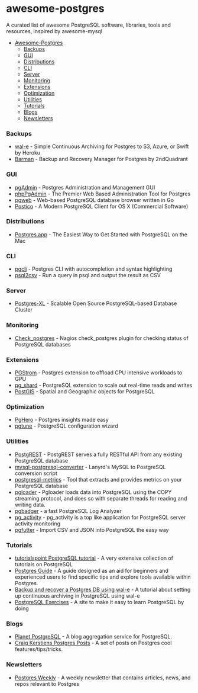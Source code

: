 # awesome-postgres
A curated list of awesome PostgreSQL software, libraries, tools and resources, inspired by awesome-mysql

- [Awesome-Postgres](https://github.com/dhamaniasad/awesome-postgres#awesome-postgres)
  - [Backups](#backups)
  - [GUI](#gui)
  - [Distributions](#distributions)
  - [CLI](#cli)
  - [Server](#server)
  - [Monitoring](#monitoring)
  - [Extensions](#extensions)
  - [Optimization](#optimization)
  - [Utilities](#utilities)
  - [Tutorials](#tutorials)
  - [Blogs](#blogs)
  - [Newsletters](#newsletters)

### Backups
* [wal-e](https://github.com/wal-e/wal-e) - Simple Continuous Archiving for Postgres to S3, Azure, or Swift by Heroku
* [Barman](http://www.pgbarman.org/) - Backup and Recovery Manager for Postgres by 2ndQuadrant

### GUI
* [pgAdmin](http://pgadmin.org/) - Postgres Administration and Management GUI
* [phpPgAdmin](https://github.com/phppgadmin/phppgadmin) - The Premier Web Based Administration Tool for Postgres
* [pgweb](https://github.com/sosedoff/pgweb) - Web-based PostgreSQL database browser written in Go
* [Postico](https://eggerapps.at/postico/) - A Modern PostgreSQL Client for OS X (Commercial Software)

### Distributions
* [Postgres.app](http://postgresapp.com/) - The Easiest Way to Get Started with PostgreSQL on the Mac

### CLI
* [pgcli](https://github.com/dbcli/pgcli) - Postgres CLI with autocompletion and syntax highlighting
* [psql2csv](https://github.com/fphilipe/psql2csv) - Run a query in psql and output the result as CSV

### Server
* [Postgres-XL](http://www.postgres-xl.org/) - Scalable Open Source PostgreSQL-based Database Cluster

### Monitoring
* [Check_postgres](https://github.com/bucardo/check_postgres) - Nagios check_postgres plugin for checking status of PostgreSQL databases

### Extensions
* [PGStrom](https://wiki.postgresql.org/wiki/PGStrom) - Postgres extension to offload CPU intensive workloads to GPU
* [pg_shard](https://github.com/citusdata/pg_shard) - PostgreSQL extension to scale out real-time reads and writes
* [PostGIS](http://postgis.net/) - Spatial and Geographic objects for PostgreSQL

### Optimization
* [PgHero](https://github.com/ankane/pghero) - Postgres insights made easy
* [pgtune](https://github.com/gregs1104/pgtune/) - PostgreSQL configuration wizard

### Utilities
* [PostgREST](https://github.com/begriffs/postgrest) - PostgREST serves a fully RESTful API from any existing PostgreSQL database
* [mysql-postgresql-converter](https://github.com/lanyrd/mysql-postgresql-converter) - Lanyrd's MySQL to PostgreSQL conversion script
* [postgresql-metrics](https://github.com/spotify/postgresql-metrics) - Tool that extracts and provides metrics on your PostgreSQL database
* [pgloader](https://github.com/dimitri/pgloader) - Pgloader loads data into PostgreSQL using the COPY streaming protocol, and does so with separate threads for reading and writing data.
* [pgbadger](https://github.com/dalibo/pgbadger) - a fast PostgreSQL Log Analyzer
* [pg_activity](https://github.com/julmon/pg_activity) - pg_activity is a top like application for PostgreSQL server activity monitoring
* [pgfutter](https://github.com/lukasmartinelli/pgfutter) - Import CSV and JSON into PostgreSQL the easy way

### Tutorials
* [tutorialspoint PostgreSQL tutorial](http://www.tutorialspoint.com/postgresql/) - A very extensive collection of tutorials on PostgreSQL
* [Postgres Guide](http://postgresguide.com/) - A guide designed as an aid for beginners and experienced users to find specific tips and explore tools available within Postgres.
* [Backup and recover a Postgres DB using wal-e](https://coderwall.com/p/cwe2_a/backup-and-recover-a-postgres-db-using-wal-e) - A tutorial about setting up continuous archiving in PostgreSQL using wal-e
* [PostgreSQL Exercises](http://pgexercises.com/) - A site  to make it easy to learn PostgreSQL by doing

### Blogs
* [Planet PostgreSQL](https://planet.postgresql.org/) - A blog aggregation service for PostgreSQL.
* [Craig Kerstiens Postgres Posts](http://www.craigkerstiens.com/categories/postgres/) - A set of posts on Postgres cool features/tips/tricks. 

### Newsletters

* [Postgres Weekly](http://www.postgresweekly.com) - A weekly newsletter that contains articles, news, and repos relevant to Postgres
